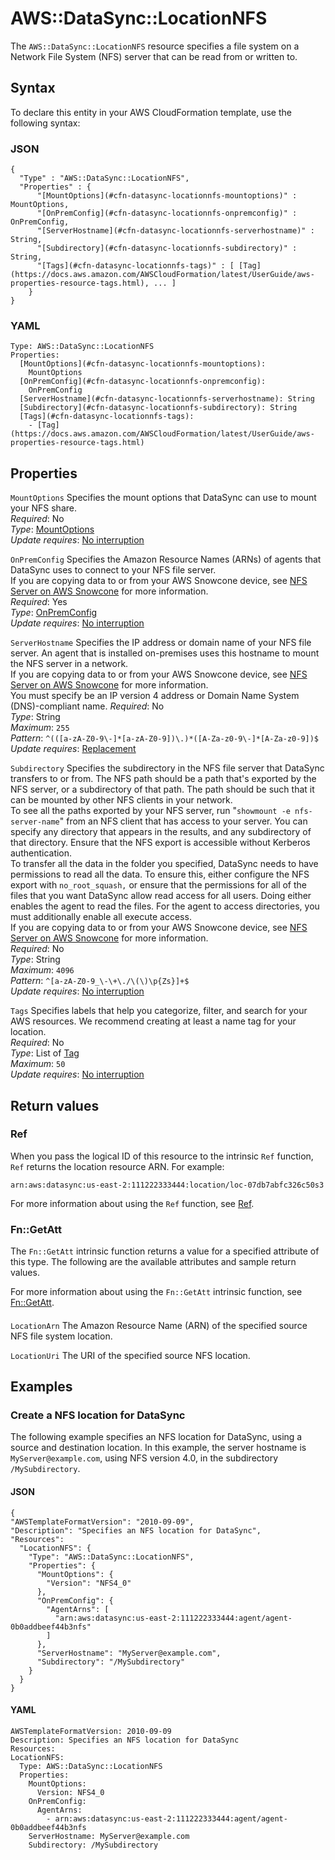 # AWS::DataSync::LocationNFS<a name="aws-resource-datasync-locationnfs"></a>

The `AWS::DataSync::LocationNFS` resource specifies a file system on a Network File System \(NFS\) server that can be read from or written to\.

## Syntax<a name="aws-resource-datasync-locationnfs-syntax"></a>

To declare this entity in your AWS CloudFormation template, use the following syntax:

### JSON<a name="aws-resource-datasync-locationnfs-syntax.json"></a>

```
{
  "Type" : "AWS::DataSync::LocationNFS",
  "Properties" : {
      "[MountOptions](#cfn-datasync-locationnfs-mountoptions)" : MountOptions,
      "[OnPremConfig](#cfn-datasync-locationnfs-onpremconfig)" : OnPremConfig,
      "[ServerHostname](#cfn-datasync-locationnfs-serverhostname)" : String,
      "[Subdirectory](#cfn-datasync-locationnfs-subdirectory)" : String,
      "[Tags](#cfn-datasync-locationnfs-tags)" : [ [Tag](https://docs.aws.amazon.com/AWSCloudFormation/latest/UserGuide/aws-properties-resource-tags.html), ... ]
    }
}
```

### YAML<a name="aws-resource-datasync-locationnfs-syntax.yaml"></a>

```
Type: AWS::DataSync::LocationNFS
Properties: 
  [MountOptions](#cfn-datasync-locationnfs-mountoptions): 
    MountOptions
  [OnPremConfig](#cfn-datasync-locationnfs-onpremconfig): 
    OnPremConfig
  [ServerHostname](#cfn-datasync-locationnfs-serverhostname): String
  [Subdirectory](#cfn-datasync-locationnfs-subdirectory): String
  [Tags](#cfn-datasync-locationnfs-tags): 
    - [Tag](https://docs.aws.amazon.com/AWSCloudFormation/latest/UserGuide/aws-properties-resource-tags.html)
```

## Properties<a name="aws-resource-datasync-locationnfs-properties"></a>

`MountOptions`  <a name="cfn-datasync-locationnfs-mountoptions"></a>
Specifies the mount options that DataSync can use to mount your NFS share\.  
*Required*: No  
*Type*: [MountOptions](aws-properties-datasync-locationnfs-mountoptions.md)  
*Update requires*: [No interruption](https://docs.aws.amazon.com/AWSCloudFormation/latest/UserGuide/using-cfn-updating-stacks-update-behaviors.html#update-no-interrupt)

`OnPremConfig`  <a name="cfn-datasync-locationnfs-onpremconfig"></a>
Specifies the Amazon Resource Names \(ARNs\) of agents that DataSync uses to connect to your NFS file server\.   
If you are copying data to or from your AWS Snowcone device, see [NFS Server on AWS Snowcone](https://docs.aws.amazon.com/datasync/latest/userguide/create-nfs-location.html#nfs-on-snowcone) for more information\.  
*Required*: Yes  
*Type*: [OnPremConfig](aws-properties-datasync-locationnfs-onpremconfig.md)  
*Update requires*: [No interruption](https://docs.aws.amazon.com/AWSCloudFormation/latest/UserGuide/using-cfn-updating-stacks-update-behaviors.html#update-no-interrupt)

`ServerHostname`  <a name="cfn-datasync-locationnfs-serverhostname"></a>
Specifies the IP address or domain name of your NFS file server\. An agent that is installed on\-premises uses this hostname to mount the NFS server in a network\.   
If you are copying data to or from your AWS Snowcone device, see [NFS Server on AWS Snowcone](https://docs.aws.amazon.com/datasync/latest/userguide/create-nfs-location.html#nfs-on-snowcone) for more information\.  
You must specify be an IP version 4 address or Domain Name System \(DNS\)\-compliant name\.
*Required*: No  
*Type*: String  
*Maximum*: `255`  
*Pattern*: `^(([a-zA-Z0-9\-]*[a-zA-Z0-9])\.)*([A-Za-z0-9\-]*[A-Za-z0-9])$`  
*Update requires*: [Replacement](https://docs.aws.amazon.com/AWSCloudFormation/latest/UserGuide/using-cfn-updating-stacks-update-behaviors.html#update-replacement)

`Subdirectory`  <a name="cfn-datasync-locationnfs-subdirectory"></a>
Specifies the subdirectory in the NFS file server that DataSync transfers to or from\. The NFS path should be a path that's exported by the NFS server, or a subdirectory of that path\. The path should be such that it can be mounted by other NFS clients in your network\.   
To see all the paths exported by your NFS server, run "`showmount -e nfs-server-name`" from an NFS client that has access to your server\. You can specify any directory that appears in the results, and any subdirectory of that directory\. Ensure that the NFS export is accessible without Kerberos authentication\.   
To transfer all the data in the folder you specified, DataSync needs to have permissions to read all the data\. To ensure this, either configure the NFS export with `no_root_squash,` or ensure that the permissions for all of the files that you want DataSync allow read access for all users\. Doing either enables the agent to read the files\. For the agent to access directories, you must additionally enable all execute access\.  
If you are copying data to or from your AWS Snowcone device, see [NFS Server on AWS Snowcone](https://docs.aws.amazon.com/datasync/latest/userguide/create-nfs-location.html#nfs-on-snowcone) for more information\.  
*Required*: No  
*Type*: String  
*Maximum*: `4096`  
*Pattern*: `^[a-zA-Z0-9_\-\+\./\(\)\p{Zs}]+$`  
*Update requires*: [No interruption](https://docs.aws.amazon.com/AWSCloudFormation/latest/UserGuide/using-cfn-updating-stacks-update-behaviors.html#update-no-interrupt)

`Tags`  <a name="cfn-datasync-locationnfs-tags"></a>
Specifies labels that help you categorize, filter, and search for your AWS resources\. We recommend creating at least a name tag for your location\.  
*Required*: No  
*Type*: List of [Tag](https://docs.aws.amazon.com/AWSCloudFormation/latest/UserGuide/aws-properties-resource-tags.html)  
*Maximum*: `50`  
*Update requires*: [No interruption](https://docs.aws.amazon.com/AWSCloudFormation/latest/UserGuide/using-cfn-updating-stacks-update-behaviors.html#update-no-interrupt)

## Return values<a name="aws-resource-datasync-locationnfs-return-values"></a>

### Ref<a name="aws-resource-datasync-locationnfs-return-values-ref"></a>

When you pass the logical ID of this resource to the intrinsic `Ref` function, `Ref` returns the location resource ARN\. For example:

`arn:aws:datasync:us-east-2:111222333444:location/loc-07db7abfc326c50s3`

For more information about using the `Ref` function, see [Ref](https://docs.aws.amazon.com/AWSCloudFormation/latest/UserGuide/intrinsic-function-reference-ref.html)\.

### Fn::GetAtt<a name="aws-resource-datasync-locationnfs-return-values-fn--getatt"></a>

The `Fn::GetAtt` intrinsic function returns a value for a specified attribute of this type\. The following are the available attributes and sample return values\.

For more information about using the `Fn::GetAtt` intrinsic function, see [Fn::GetAtt](https://docs.aws.amazon.com/AWSCloudFormation/latest/UserGuide/intrinsic-function-reference-getatt.html)\.

#### <a name="aws-resource-datasync-locationnfs-return-values-fn--getatt-fn--getatt"></a>

`LocationArn`  <a name="LocationArn-fn::getatt"></a>
The Amazon Resource Name \(ARN\) of the specified source NFS file system location\.

`LocationUri`  <a name="LocationUri-fn::getatt"></a>
The URI of the specified source NFS location\.

## Examples<a name="aws-resource-datasync-locationnfs--examples"></a>



### Create a NFS location for DataSync<a name="aws-resource-datasync-locationnfs--examples--Create_a_NFS_location_for_DataSync"></a>

The following example specifies an NFS location for DataSync, using a source and destination location\. In this example, the server hostname is `MyServer@example.com`, using NFS version 4\.0, in the subdirectory `/MySubdirectory`\. 

#### JSON<a name="aws-resource-datasync-locationnfs--examples--Create_a_NFS_location_for_DataSync--json"></a>

```
{
"AWSTemplateFormatVersion": "2010-09-09",
"Description": "Specifies an NFS location for DataSync",
"Resources": 
  "LocationNFS": {
    "Type": "AWS::DataSync::LocationNFS",
    "Properties": {
      "MountOptions": {
        "Version": "NFS4_0"
      },
      "OnPremConfig": {
        "AgentArns": [
          "arn:aws:datasync:us-east-2:111222333444:agent/agent-0b0addbeef44b3nfs"
        ]
      },
      "ServerHostname": "MyServer@example.com",
      "Subdirectory": "/MySubdirectory"
    }
  }
}
```

#### YAML<a name="aws-resource-datasync-locationnfs--examples--Create_a_NFS_location_for_DataSync--yaml"></a>

```
AWSTemplateFormatVersion: 2010-09-09
Description: Specifies an NFS location for DataSync
Resources:
LocationNFS:
  Type: AWS::DataSync::LocationNFS
  Properties: 
    MountOptions: 
      Version: NFS4_0
    OnPremConfig: 
      AgentArns: 
        - arn:aws:datasync:us-east-2:111222333444:agent/agent-0b0addbeef44b3nfs
    ServerHostname: MyServer@example.com
    Subdirectory: /MySubdirectory
```